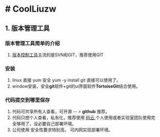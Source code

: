 # # CoolLiuzw

## 1. 版本管理工具

### 版本管理工具简单的介绍

1. [版本控制工具](https://baijiahao.baidu.com/s?id=1621743840312073288&wfr=spider&for=pc)主流的是SVN和GIT，推荐使用GIT

### 安装

1. linux 直接 yum 安全  yum -y install git 直接可以使用了。
2. window安装，安全**git**软件+git的ui界面软件**TortoiseGit**结合使用。

### 代码提交到哪里保存

1. 代码可共享所有人查看，可开源  -- > **github** 推荐。
2. 代码只想个人查看，私有化，推荐使用 [码云](https://gitee.com/),个人使用或者实验室团队使用完全够用了，没必要自己部署环境。
3. 公司使用 安全性要求特别高， 可内网实现部署环境。

